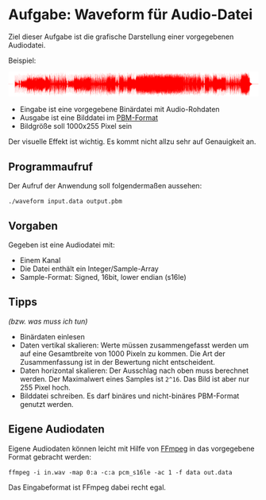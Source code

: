 Aufgabe: Waveform für Audio-Datei
=================================

Ziel dieser Aufgabe ist die grafische Darstellung einer vorgegebenen
Audiodatei.

Beispiel:

![Waveform example](waveform.png)

 - Eingabe ist eine vorgegebene Binärdatei mit Audio-Rohdaten
 - Ausgabe ist eine Bilddatei im [PBM-Format
   ](https://en.wikipedia.org/wiki/Netpbm_format)
 - Bildgröße soll 1000x255 Pixel sein

Der visuelle Effekt ist wichtig. Es kommt nicht allzu sehr auf Genauigkeit an.


Programmaufruf
--------------

Der Aufruf der Anwendung soll folgendermaßen aussehen:

    ./waveform input.data output.pbm


Vorgaben
--------

Gegeben ist eine Audiodatei mit:

 - Einem Kanal
 - Die Datei enthält ein Integer/Sample-Array
 - Sample-Format: Signed, 16bit, lower endian (s16le)


Tipps
-----

*(bzw. was muss ich tun)*

 - Binärdaten einlesen
 - Daten vertikal skalieren: Werte müssen zusammengefasst werden um auf eine
	Gesamtbreite von 1000 Pixeln zu kommen. Die Art der Zusammenfassung ist
        in der Bewertung nicht entscheident.
 - Daten horizontal skalieren: Der Ausschlag nach oben muss berechnet werden.
	Der Maximalwert eines Samples ist `2^16`. Das Bild ist aber nur 255 Pixel
	hoch.
 - Bilddatei schreiben. Es darf binäres und nicht-binäres PBM-Format genutzt werden.


Eigene Audiodaten
-----------------

Eigene Audiodaten können leicht mit Hilfe von [FFmpeg](http://ffmpeg.org) in
das vorgegebene Format gebracht werden:

    ffmpeg -i in.wav -map 0:a -c:a pcm_s16le -ac 1 -f data out.data

Das Eingabeformat ist FFmpeg dabei recht egal.
